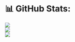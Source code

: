 # 📊 GitHub Stats:

![](https://github-readme-stats.vercel.app/api?username=teerit&theme=dark&hide_border=false&include_all_commits=false&count_private=false)<br/>
![](https://github-readme-streak-stats.herokuapp.com/?user=teerit&theme=dark&hide_border=false)<br/>
![](https://github-readme-stats.vercel.app/api/top-langs/?username=teerit&theme=dark&hide_border=false&include_all_commits=false&count_private=false&layout=compact)

<!-- Proudly created with GPRM ( https://gprm.itsvg.in ) -->
